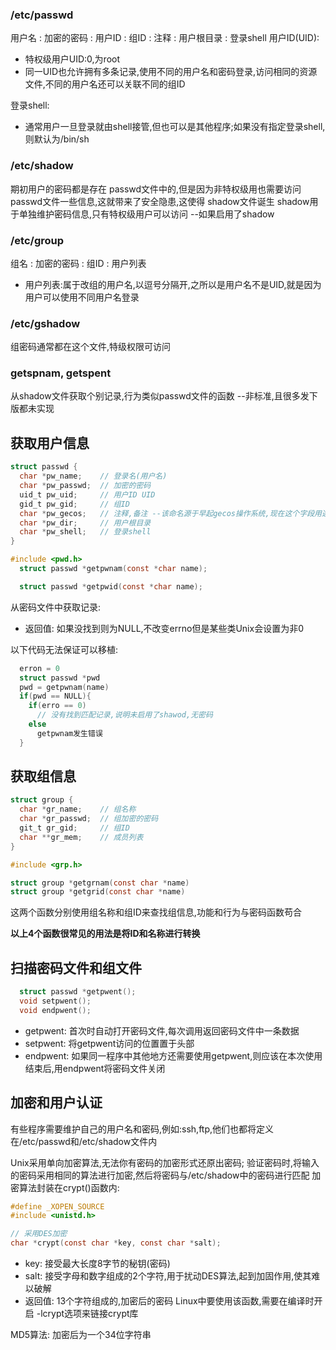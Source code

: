 ### /etc/passwd
用户名 : 加密的密码 : 用户ID : 组ID : 注释 : 用户根目录 : 登录shell
用户ID(UID): 
  * 特权级用户UID:0,为root
  * 同一UID也允许拥有多条记录,使用不同的用户名和密码登录,访问相同的资源文件,不同的用户名还可以关联不同的组ID

登录shell:
  * 通常用户一旦登录就由shell接管,但也可以是其他程序;如果没有指定登录shell,则默认为/bin/sh


### /etc/shadow
期初用户的密码都是存在 passwd文件中的,但是因为非特权级用也需要访问 passwd文件一些信息,这就带来了安全隐患,这使得 shadow文件诞生
shadow用于单独维护密码信息,只有特权级用户可以访问 --如果启用了shadow


### /etc/group
组名 : 加密的密码 : 组ID : 用户列表
  * 用户列表:属于改组的用户名,以逗号分隔开,之所以是用户名不是UID,就是因为用户可以使用不同用户名登录

### /etc/gshadow
组密码通常都在这个文件,特级权限可访问


### getspnam, getspent
从shadow文件获取个别记录,行为类似passwd文件的函数
--非标准,且很多发下版都未实现


## 获取用户信息
```c
struct passwd {
  char *pw_name;    // 登录名(用户名)
  char *pw_passwd;  // 加密的密码
  uid_t pw_uid;     // 用户ID UID
  gid_t pw_gid;     // 组ID
  char *pw_gecos;   // 注释,备注 --该命名源于早起gecos操作系统,现在这个字段用途并非原本的用途
  char *pw_dir;     // 用户根目录
  char *pw_shell;   // 登录shell
}

#include <pwd.h>
  struct passwd *getpwnam(const *char name);

  struct passwd *getpwid(const *char name);
```

从密码文件中获取记录:
  * 返回值: 如果没找到则为NULL,不改变errno但是某些类Unix会设置为非0

以下代码无法保证可以移植:
```c
  erron = 0
  struct passwd *pwd
  pwd = getpwnam(name)
  if(pwd == NULL){
    if(erro == 0)
      // 没有找到匹配记录,说明未启用了shawod,无密码
    else
      getpwnam发生错误
  }
```

## 获取组信息
```c
struct group {
  char *gr_name;    // 组名称
  char *gr_passwd;  // 组加密的密码
  git_t gr_gid;     // 组ID
  char **gr_mem;    // 成员列表
}

#include <grp.h>

struct group *getgrnam(const char *name)
struct group *getgrid(const char *name)
```
这两个函数分别使用组名称和组ID来查找组信息,功能和行为与密码函数苟合

**以上4个函数很常见的用法是将ID和名称进行转换**


## 扫描密码文件和组文件
```c
  struct passwd *getpwent();
  void setpwent();
  void endpwent();
```
  * getpwent: 首次时自动打开密码文件,每次调用返回密码文件中一条数据
  * setpwent: 将getpwent访问的位置置于头部
  * endpwent: 如果同一程序中其他地方还需要使用getpwent,则应该在本次使用结束后,用endpwent将密码文件关闭


## 加密和用户认证
有些程序需要维护自己的用户名和密码,例如:ssh,ftp,他们也都将定义在/etc/passwd和/etc/shadow文件内

Unix采用单向加密算法,无法你有密码的加密形式还原出密码;
验证密码时,将输入的密码采用相同的算法进行加密,然后将密码与/etc/shadow中的密码进行匹配
加密算法封装在crypt()函数内:
```c
#define _XOPEN_SOURCE
#include <unistd.h>

// 采用DES加密
char *crypt(const char *key, const char *salt);
```
  * key: 接受最大长度8字节的秘钥(密码)
  * salt: 接受字母和数字组成的2个字符,用于扰动DES算法,起到加固作用,使其难以破解
  * 返回值: 13个字符组成的,加密后的密码
Linux中要使用该函数,需要在编译时开启 -lcrypt选项来链接crypt库

MD5算法: 加密后为一个34位字符串

